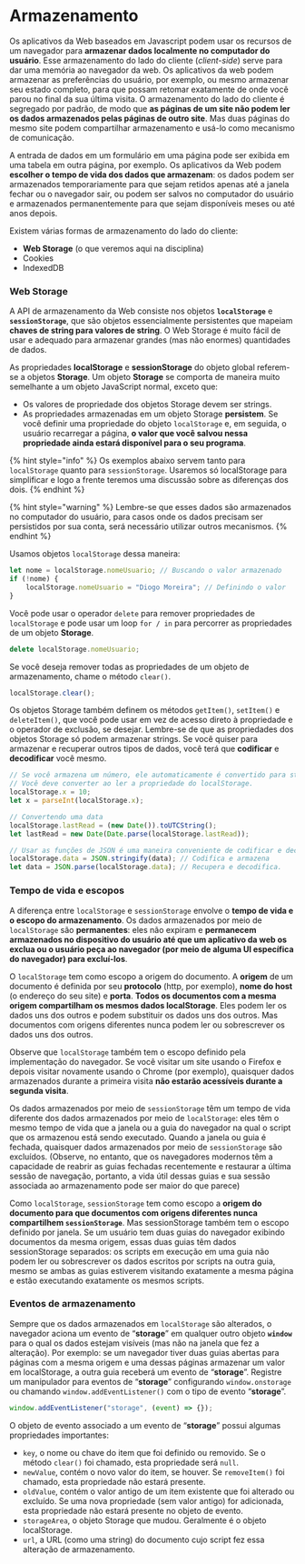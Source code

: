 # Armazenamento

Os aplicativos da Web baseados em Javascript podem usar os recursos de um navegador para **armazenar dados localmente no computador do usuário**. Esse armazenamento do lado do cliente \(_client-side_\) serve para dar uma memória ao navegador da web. Os aplicativos da web podem armazenar as preferências do usuário, por exemplo, ou mesmo armazenar seu estado completo, para que possam retomar exatamente de onde você parou no final da sua última visita. O armazenamento do lado do cliente é segregado por padrão, de modo que **as páginas de um site não podem ler os dados armazenados pelas páginas de outro site**. Mas duas páginas do mesmo site podem compartilhar armazenamento e usá-lo como mecanismo de comunicação.

A entrada de dados em um formulário em uma página pode ser exibida em uma tabela em outra página, por exemplo. Os aplicativos da Web podem **escolher o tempo de vida dos dados que armazenam**: os dados podem ser armazenados temporariamente para que sejam retidos apenas até a janela fechar ou o navegador sair, ou podem ser salvos no computador do usuário e armazenados permanentemente para que sejam disponíveis meses ou até anos depois.

Existem várias formas de armazenamento do lado do cliente:

* **Web Storage** \(o que veremos aqui na disciplina\)
* Cookies
* IndexedDB

### **Web Storage**

A API de armazenamento da Web consiste nos objetos **`localStorage`** e **`sessionStorage`**, que são objetos essencialmente persistentes que mapeiam **chaves de string para valores de string**. O Web Storage é muito fácil de usar e adequado para armazenar grandes \(mas não enormes\) quantidades de dados.

As propriedades **localStorage** e **sessionStorage** do objeto global referem-se a objetos **Storage**. Um objeto **Storage** se comporta de maneira muito semelhante a um objeto JavaScript normal, exceto que:

* Os valores de propriedade dos objetos Storage devem ser strings.
* As propriedades armazenadas em um objeto Storage **persistem**. Se você definir uma propriedade do objeto `localStorage` e, em seguida, o usuário recarregar a página, **o valor que você salvou nessa propriedade ainda estará disponível para o seu programa**.

{% hint style="info" %}
Os exemplos abaixo servem tanto para `localStorage` quanto para `sessionStorage`. Usaremos só localStorage para simplificar e logo a frente teremos uma discussão sobre as diferenças dos dois.
{% endhint %}

{% hint style="warning" %}
Lembre-se que esses dados são armazenados no computador do usuário, para casos onde os dados precisam ser persistidos por sua conta, será necessário utilizar outros mecanismos.
{% endhint %}

Usamos objetos `localStorage` dessa maneira:

```javascript
let nome = localStorage.nomeUsuario; // Buscando o valor armazenado
if (!nome) {
    localStorage.nomeUsuario = "Diogo Moreira"; // Definindo o valor
}
```

Você pode usar o operador `delete` para remover propriedades de `localStorage` e pode usar um loop `for / in` para percorrer as propriedades de um objeto **Storage**.

```javascript
delete localStorage.nomeUsuario;
```

Se você deseja remover todas as propriedades de um objeto de armazenamento, chame o método `clear()`.

```javascript
localStorage.clear();
```

Os objetos Storage também definem os métodos `getItem()`, `setItem()` e `deleteItem()`, que você pode usar em vez de acesso direto à propriedade e o operador de exclusão, se desejar. Lembre-se de que as propriedades dos objetos Storage só podem armazenar strings. Se você quiser para armazenar e recuperar outros tipos de dados, você terá que **codificar** e **decodificar** você mesmo.

```javascript
// Se você armazena um número, ele automaticamente é convertido para string
// Você deve converter ao ler a propriedade do localStorage.
localStorage.x = 10;
let x = parseInt(localStorage.x);

// Convertendo uma data
localStorage.lastRead = (new Date()).toUTCString();
let lastRead = new Date(Date.parse(localStorage.lastRead));

// Usar as funções de JSON é uma maneira conveniente de codificar e decodificar
localStorage.data = JSON.stringify(data); // Codifica e armazena
let data = JSON.parse(localStorage.data); // Recupera e decodifica.
```

### Tempo de vida e escopos

A diferença entre `localStorage` e `sessionStorage` envolve o **tempo de vida e o escopo do armazenamento**. Os dados armazenados por meio de `localStorage` são **permanentes**: eles não expiram e **permanecem armazenados no dispositivo do usuário até que um aplicativo da web os exclua ou o usuário peça ao navegador \(por meio de alguma UI específica do navegador\) para excluí-los**. 

O `localStorage` tem como escopo a origem do documento. A **origem** de um documento é definida por seu **protocolo** \(http, por exemplo\), **nome do host** \(o endereço do seu site\) e **porta**. **Todos os documentos com a mesma origem compartilham os mesmos dados localStorage**. Eles podem ler os dados uns dos outros e podem substituir os dados uns dos outros. Mas documentos com origens diferentes nunca podem ler ou sobrescrever os dados uns dos outros.

Observe que `localStorage` também tem o escopo definido pela implementação do navegador. Se você visitar um site usando o Firefox e depois visitar novamente usando o Chrome \(por exemplo\), quaisquer dados armazenados durante a primeira visita **não estarão acessíveis durante a segunda visita**.

Os dados armazenados por meio de `sessionStorage` têm um tempo de vida diferente dos dados armazenados por meio de `localStorage`: eles têm o mesmo tempo de vida que a janela ou a guia do navegador na qual o script que os armazenou está sendo executado. Quando a janela ou guia é fechada, quaisquer dados armazenados por meio de `sessionStorage` são excluídos. \(Observe, no entanto, que os navegadores modernos têm a capacidade de reabrir as guias fechadas recentemente e restaurar a última sessão de navegação, portanto, a vida útil dessas guias e sua sessão associada ao armazenamento pode ser maior do que parece\)

Como `localStorage`, `sessionStorage` tem como escopo a **origem do documento para que documentos com origens diferentes nunca compartilhem `sessionStorage`**. Mas sessionStorage também tem o escopo definido por janela. Se um usuário tem duas guias do navegador exibindo documentos da mesma origem, essas duas guias têm dados sessionStorage separados: os scripts em execução em uma guia não podem ler ou sobrescrever os dados escritos por scripts na outra guia, mesmo se ambas as guias estiverem visitando exatamente a mesma página e estão executando exatamente os mesmos scripts.

### Eventos de armazenamento

Sempre que os dados armazenados em `localStorage` são alterados, o navegador aciona um evento de “**storage**” em qualquer outro objeto **`window`** para o qual os dados estejam visíveis \(mas não na janela que fez a alteração\). Por exemplo: se um navegador tiver duas guias abertas para páginas com a mesma origem e uma dessas páginas armazenar um valor em localStorage, a outra guia receberá um evento de “**storage**”. Registre um manipulador para eventos de “**storage**” configurando `window.onstorage` ou chamando `window.addEventListener()` com o tipo de evento “**storage**”.

```javascript
window.addEventListener("storage", (event) => {});
```

O objeto de evento associado a um evento de “**storage**” possui algumas propriedades importantes:

* `key`, o nome ou chave do item que foi definido ou removido. Se o método `clear()` foi chamado, esta propriedade será `null`.
* `newValue`, contém o novo valor do item, se houver. Se `removeItem()` foi chamado, esta propriedade não estará presente.
* `oldValue`, contém o valor antigo de um item existente que foi alterado ou excluído. Se uma nova propriedade \(sem valor antigo\) for adicionada, esta propriedade não estará presente no objeto de evento.
* `storageArea`, o objeto Storage que mudou. Geralmente é o objeto localStorage.
* `url`, a URL \(como uma string\) do documento cujo script fez essa alteração de armazenamento.


